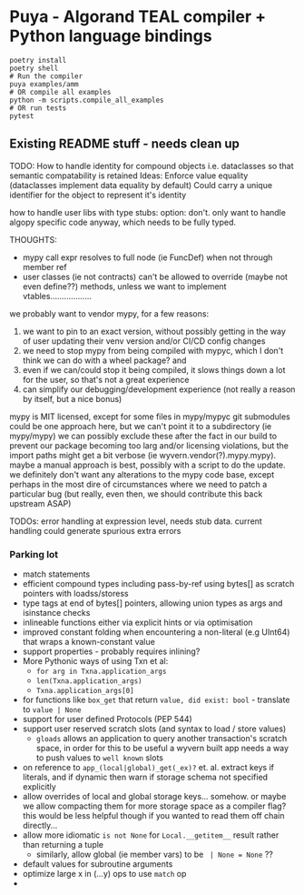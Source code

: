 # Puya - Algorand TEAL compiler + Python language bindings

```shell
poetry install
poetry shell
# Run the compiler
puya examples/amm
# OR compile all examples
python -m scripts.compile_all_examples
# OR run tests
pytest
```

## Existing README stuff - needs clean up

TODO:
How to handle identity for compound objects i.e. dataclasses so that semantic compatability is retained
    Ideas:
        Enforce value equality (dataclasses implement data equality by default)
        Could carry a unique identifier for the object to represent it's identity

how to handle user libs with type stubs:
    option: don't. only want to handle algopy specific code anyway, which needs
            to be fully typed.


THOUGHTS:
- mypy call expr resolves to full node (ie FuncDef) when not through member ref
- user classes (ie not contracts) can't be allowed to override (maybe not even define??) methods, unless we want to implement vtables..................


we probably want to vendor mypy, for a few reasons:
1) we want to pin to an exact version, without possibly getting in the way of user updating their venv version and/or CI/CD config changes
2) we need to stop mypy from being compiled with mypyc, which I don't think we can do with a wheel package? and
3) even if we can/could stop it being compiled, it slows things down a lot for the user, so that's not a great experience
4) can simplify our debugging/development experience (not really a reason by itself, but a nice bonus)

mypy is MIT licensed, except for some files in mypy/mypyc
git submodules could be one approach here, but we can't point it to a subdirectory (ie mypy/mypy)
we can possibly exclude these after the fact in our build to prevent our package becoming too larg
and/or licensing violations, but the import paths might get a bit verbose (ie wyvern.vendor(?).mypy.mypy).
maybe a manual approach is best, possibly with a script to do the update.
we definitely don't want any alterations to the mypy code base, except perhaps in the most dire of
circumstances where we need to patch a particular bug (but really, even then, we should contribute this back upstream ASAP)



TODOs:
error handling at expression level, needs stub data. current handling could generate spurious extra errors


### Parking lot
- match statements
- efficient compound types including pass-by-ref using bytes[] as scratch pointers with loadss/storess
- type tags at end of bytes[] pointers, allowing union types as args and isinstance checks 
- inlineable functions either via explicit hints or via optimisation
- improved constant folding when encountering a non-literal (e.g UInt64) that wraps a known-constant value
- support properties - probably requires inlining?
- More Pythonic ways of using Txn et al:
  - `for arg in Txna.application_args`
  - `len(Txna.application_args)`
  - `Txna.application_args[0]`
- for functions like `box_get` that return `value, did exist: bool` - translate to `value | None`
- support for user defined Protocols (PEP 544)
- support user reserved scratch slots (and syntax to load / store values)
  -  `gloads` allows an application to query another transaction's scratch space, in order for this to be useful a wyvern built app needs a way to push values to `well known` slots
- on reference to `app_(local|global)_get(_ex)?` et. al. extract keys if literals,
  and if dynamic then warn if storage schema not specified explicitly
- allow overrides of local and global storage keys... somehow. or maybe we allow compacting them
  for more storage space as a compiler flag? this would be less helpful though if you wanted to
  read them off chain directly...
- allow more idiomatic `is not None` for `Local.__getitem__` result rather than returning a tuple
  - similarly, allow global (ie member vars) to be ` | None = None` ??
- default values for subroutine arguments
- optimize large x in (...y) ops to use `match` op
- 
